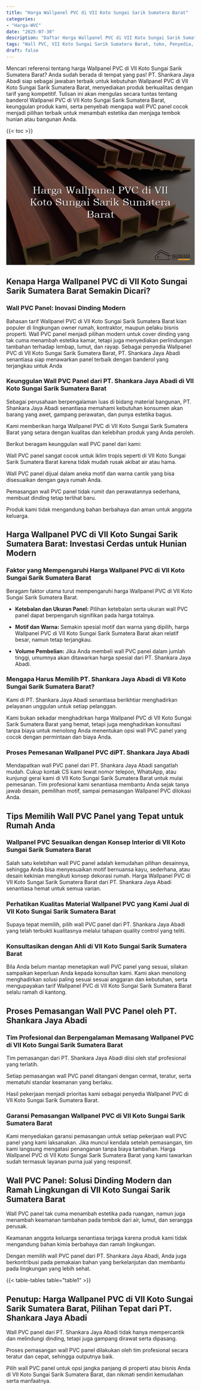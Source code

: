 ```yaml
---
title: "Harga Wallpanel PVC di VII Koto Sungai Sarik Sumatera Barat"
categories: 
- "Harga-WVC"
date: "2025-07-30"
description: "Daftar Harga Wallpanel PVC di VII Koto Sungai Sarik Sumatera Barat bagi rumah, kantor, serta ritel. Panel berkualitas, pilihan motif, pilihan warna menarik, dengan jasa instalasi oleh tim profesional serta garansi resmi!|Jasa penyediaan Wallpanel PVC di VII Koto Sungai Sarik Sumatera Barat untuk kebutuhan rumah, office, maupun toko, beserta panel berkualitas dan penempatan oleh teknisi profesional serta kepastian resmi.|Alternatif Wallpanel PVC di VII Koto Sungai Sarik Sumatera Barat yang terbukti untuk tempat tinggal, perkantoran, serta gerai, bersama material terbaik dan pemasangan oleh teknisi ahli dan kepastian resmi.|Penjualan Wallpanel PVC di VII Koto Sungai Sarik Sumatera Barat bagi tempat tinggal, perkantoran, dan gerai, beserta material berkualitas dan penempatan ditangani oleh tim ahli, lengkap beserta garansi resmi.}"
tags: "Wall PVC, VII Koto Sungai Sarik Sumatera Barat, toko, Penyedia, distributor"
draft: false
---
```


Mencari referensi tentang harga Wallpanel PVC di VII Koto Sungai Sarik Sumatera Barat? Anda sudah berada di tempat yang pas! PT. Shankara Jaya Abadi siap sebagai jawaban terbaik untuk kebutuhan Wallpanel PVC di VII Koto Sungai Sarik Sumatera Barat, menyediakan produk berkualitas dengan tarif yang kompetitif. Tulisan ini akan mengulas secara tuntas tentang banderol Wallpanel PVC di VII Koto Sungai Sarik Sumatera Barat, keunggulan produk kami, serta penyebab mengapa wall PVC panel cocok menjadi pilihan terbaik untuk menambah estetika dan menjaga tembok hunian atau bangunan Anda.

{{< toc >}}

![Harga Wallpanel PVC di VII Koto Sungai Sarik Sumatera Barat](/images/Harga-WVC/Harga-Wallpanel-PVC-di-VII-Koto-Sungai-Sarik-Sumatera-Barat.png)


## Kenapa Harga Wallpanel PVC di VII Koto Sungai Sarik Sumatera Barat Semakin Dicari?

### Wall PVC Panel: Inovasi Dinding Modern

Bahasan tarif Wallpanel PVC di VII Koto Sungai Sarik Sumatera Barat kian populer di lingkungan owner rumah, kontraktor, maupun pelaku bisnis properti. Wall PVC panel menjadi pilihan modern untuk cover dinding yang tak cuma menambah estetika kamar, tetapi juga menyediakan perlindungan tambahan terhadap lembap, lumut, dan rayap. Sebagai penyedia Wallpanel PVC di VII Koto Sungai Sarik Sumatera Barat, PT. Shankara Jaya Abadi senantiasa siap menawarkan panel terbaik dengan banderol yang terjangkau untuk Anda

### Keunggulan Wall PVC Panel dari PT. Shankara Jaya Abadi di VII Koto Sungai Sarik Sumatera Barat

Sebagai perusahaan berpengalaman luas di bidang material bangunan, PT. Shankara Jaya Abadi senantiasa memahami kebutuhan konsumen akan barang yang awet, gampang perawatan, dan punya estetika bagus.

Kami memberikan harga Wallpanel PVC di VII Koto Sungai Sarik Sumatera Barat yang setara dengan kualitas dan kelebihan produk yang Anda peroleh.

Berikut beragam keunggulan wall PVC panel dari kami:

Wall PVC panel sangat cocok untuk iklim tropis seperti di VII Koto Sungai Sarik Sumatera Barat karena tidak mudah rusak akibat air atau hama.

Wall PVC panel dijual dalam aneka motif dan warna cantik yang bisa disesuaikan dengan gaya rumah Anda.

Pemasangan wall PVC panel tidak rumit dan perawatannya sederhana, membuat dinding tetap terlihat baru.

Produk kami tidak mengandung bahan berbahaya dan aman untuk anggota keluarga.

## Harga Wallpanel PVC di VII Koto Sungai Sarik Sumatera Barat: Investasi Cerdas untuk Hunian Modern

### Faktor yang Mempengaruhi Harga Wallpanel PVC di VII Koto Sungai Sarik Sumatera Barat

Beragam faktor utama turut mempengaruhi harga Wallpanel PVC di VII Koto Sungai Sarik Sumatera Barat.

- **Ketebalan dan Ukuran Panel:** Pilihan ketebalan serta ukuran wall PVC panel dapat berpengaruh signifikan pada harga totalnya.

- **Motif dan Warna:** Semakin spesial motif dan warna yang dipilih, harga Wallpanel PVC di VII Koto Sungai Sarik Sumatera Barat akan relatif besar, namun tetap terjangkau.

- **Volume Pembelian:** Jika Anda membeli wall PVC panel dalam jumlah tinggi, umumnya akan ditawarkan harga spesial dari PT. Shankara Jaya Abadi.

### Mengapa Harus Memilih PT. Shankara Jaya Abadi di VII Koto Sungai Sarik Sumatera Barat?

Kami di PT. Shankara Jaya Abadi senantiasa berikhtiar menghadirkan pelayanan unggulan untuk setiap pelanggan.

Kami bukan sekadar menghadirkan harga Wallpanel PVC di VII Koto Sungai Sarik Sumatera Barat yang hemat, tetapi juga menghadirkan konsultasi tanpa biaya untuk menolong Anda menentukan opsi wall PVC panel yang cocok dengan permintaan dan biaya Anda.

### Proses Pemesanan Wallpanel PVC diPT. Shankara Jaya Abadi

Mendapatkan wall PVC panel dari PT. Shankara Jaya Abadi sangatlah mudah. Cukup kontak CS kami lewat nomor telepon, WhatsApp, atau kunjungi gerai kami di VII Koto Sungai Sarik Sumatera Barat untuk mulai pemesanan. Tim profesional kami senantiasa membantu Anda sejak tanya jawab desain, pemilihan motif, sampai pemasangan Wallpanel PVC dilokasi Anda.

## Tips Memilih Wall PVC Panel yang Tepat untuk Rumah Anda

### Wallpanel PVC Sesuaikan dengan Konsep Interior di VII Koto Sungai Sarik Sumatera Barat

Salah satu kelebihan wall PVC panel adalah kemudahan pilihan desainnya, sehingga Anda bisa menyesuaikan motif bernuansa kayu, sederhana, atau desain kekinian mengikuti konsep dekorasi rumah. Harga Wallpanel PVC di VII Koto Sungai Sarik Sumatera Barat dari PT. Shankara Jaya Abadi senantiasa hemat untuk semua varian.

### Perhatikan Kualitas Material Wallpanel PVC yang Kami Jual di VII Koto Sungai Sarik Sumatera Barat

Supaya tepat memilih, pilih wall PVC panel dari PT. Shankara Jaya Abadi yang telah terbukti kualitasnya melalui tahapan quality control yang teliti.

### Konsultasikan dengan Ahli di VII Koto Sungai Sarik Sumatera Barat

Bila Anda belum mantap menetapkan wall PVC panel yang sesuai, silakan sampaikan keperluan Anda kepada konsultan kami. Kami akan menolong menghadirkan solusi paling sesuai sesuai anggaran dan kebutuhan, serta mengupayakan tarif Wallpanel PVC di VII Koto Sungai Sarik Sumatera Barat selalu ramah di kantong.

## Proses Pemasangan Wall PVC Panel oleh PT. Shankara Jaya Abadi

### Tim Profesional dan Berpengalaman Memasang Wallpanel PVC di VII Koto Sungai Sarik Sumatera Barat

Tim pemasangan dari PT. Shankara Jaya Abadi diisi oleh staf profesional yang terlatih.

Setiap pemasangan wall PVC panel ditangani dengan cermat, teratur, serta mematuhi standar keamanan yang berlaku.

Hasil pekerjaan menjadi prioritas kami sebagai penyedia Wallpanel PVC di VII Koto Sungai Sarik Sumatera Barat.

### Garansi Pemasangan Wallpanel PVC di VII Koto Sungai Sarik Sumatera Barat

Kami menyediakan garansi pemasangan untuk setiap pekerjaan wall PVC panel yang kami laksanakan. Jika muncul kendala setelah pemasangan, tim kami langsung mengatasi penanganan tanpa biaya tambahan. Harga Wallpanel PVC di VII Koto Sungai Sarik Sumatera Barat yang kami tawarkan sudah termasuk layanan purna jual yang responsif.

## Wall PVC Panel: Solusi Dinding Modern dan Ramah Lingkungan di VII Koto Sungai Sarik Sumatera Barat

Wall PVC panel tak cuma menambah estetika pada ruangan, namun juga menambah keamanan tambahan pada tembok dari air, lumut, dan serangga perusak.

Keamanan anggota keluarga senantiasa terjaga karena produk kami tidak mengandung bahan kimia berbahaya dan ramah lingkungan.

Dengan memilih wall PVC panel dari PT. Shankara Jaya Abadi, Anda juga berkontribusi pada pemakaian bahan yang berkelanjutan dan membantu pada lingkungan yang lebih sehat.

{{< table-tables table="table1" >}}

## Penutup: Harga Wallpanel PVC di VII Koto Sungai Sarik Sumatera Barat, Pilihan Tepat dari PT. Shankara Jaya Abadi

Wall PVC panel dari PT. Shankara Jaya Abadi tidak hanya mempercantik dan melindungi dinding, tetapi juga gampang dirawat serta dipasang.

Proses pemasangan wall PVC panel dilakukan oleh tim profesional secara teratur dan cepat, sehingga outputnya baik.

Pilih wall PVC panel untuk opsi jangka panjang di properti atau bisnis Anda di VII Koto Sungai Sarik Sumatera Barat, dan nikmati sendiri kemudahan serta manfaatnya.
